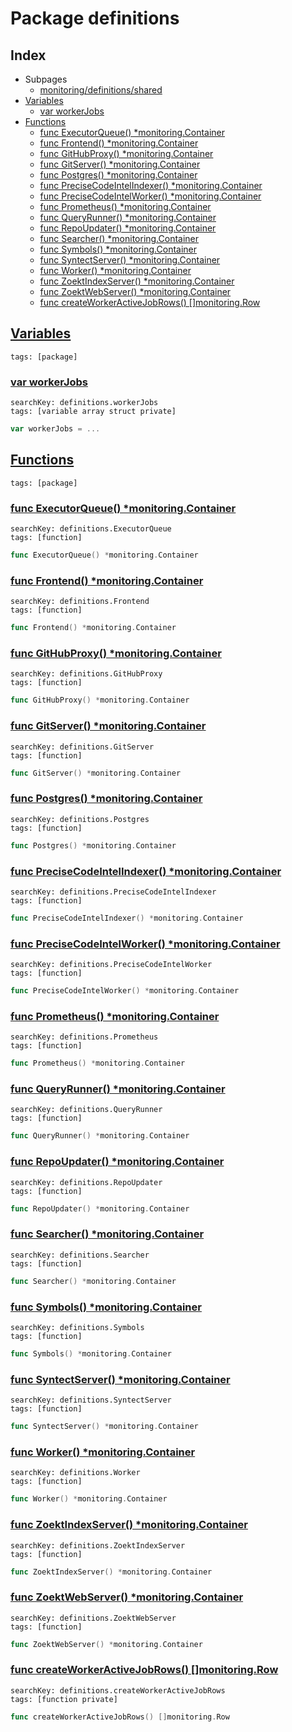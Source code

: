 # Package definitions

## Index

* Subpages
  * [monitoring/definitions/shared](definitions/shared.md)
* [Variables](#var)
    * [var workerJobs](#workerJobs)
* [Functions](#func)
    * [func ExecutorQueue() *monitoring.Container](#ExecutorQueue)
    * [func Frontend() *monitoring.Container](#Frontend)
    * [func GitHubProxy() *monitoring.Container](#GitHubProxy)
    * [func GitServer() *monitoring.Container](#GitServer)
    * [func Postgres() *monitoring.Container](#Postgres)
    * [func PreciseCodeIntelIndexer() *monitoring.Container](#PreciseCodeIntelIndexer)
    * [func PreciseCodeIntelWorker() *monitoring.Container](#PreciseCodeIntelWorker)
    * [func Prometheus() *monitoring.Container](#Prometheus)
    * [func QueryRunner() *monitoring.Container](#QueryRunner)
    * [func RepoUpdater() *monitoring.Container](#RepoUpdater)
    * [func Searcher() *monitoring.Container](#Searcher)
    * [func Symbols() *monitoring.Container](#Symbols)
    * [func SyntectServer() *monitoring.Container](#SyntectServer)
    * [func Worker() *monitoring.Container](#Worker)
    * [func ZoektIndexServer() *monitoring.Container](#ZoektIndexServer)
    * [func ZoektWebServer() *monitoring.Container](#ZoektWebServer)
    * [func createWorkerActiveJobRows() []monitoring.Row](#createWorkerActiveJobRows)


## <a id="var" href="#var">Variables</a>

```
tags: [package]
```

### <a id="workerJobs" href="#workerJobs">var workerJobs</a>

```
searchKey: definitions.workerJobs
tags: [variable array struct private]
```

```Go
var workerJobs = ...
```

## <a id="func" href="#func">Functions</a>

```
tags: [package]
```

### <a id="ExecutorQueue" href="#ExecutorQueue">func ExecutorQueue() *monitoring.Container</a>

```
searchKey: definitions.ExecutorQueue
tags: [function]
```

```Go
func ExecutorQueue() *monitoring.Container
```

### <a id="Frontend" href="#Frontend">func Frontend() *monitoring.Container</a>

```
searchKey: definitions.Frontend
tags: [function]
```

```Go
func Frontend() *monitoring.Container
```

### <a id="GitHubProxy" href="#GitHubProxy">func GitHubProxy() *monitoring.Container</a>

```
searchKey: definitions.GitHubProxy
tags: [function]
```

```Go
func GitHubProxy() *monitoring.Container
```

### <a id="GitServer" href="#GitServer">func GitServer() *monitoring.Container</a>

```
searchKey: definitions.GitServer
tags: [function]
```

```Go
func GitServer() *monitoring.Container
```

### <a id="Postgres" href="#Postgres">func Postgres() *monitoring.Container</a>

```
searchKey: definitions.Postgres
tags: [function]
```

```Go
func Postgres() *monitoring.Container
```

### <a id="PreciseCodeIntelIndexer" href="#PreciseCodeIntelIndexer">func PreciseCodeIntelIndexer() *monitoring.Container</a>

```
searchKey: definitions.PreciseCodeIntelIndexer
tags: [function]
```

```Go
func PreciseCodeIntelIndexer() *monitoring.Container
```

### <a id="PreciseCodeIntelWorker" href="#PreciseCodeIntelWorker">func PreciseCodeIntelWorker() *monitoring.Container</a>

```
searchKey: definitions.PreciseCodeIntelWorker
tags: [function]
```

```Go
func PreciseCodeIntelWorker() *monitoring.Container
```

### <a id="Prometheus" href="#Prometheus">func Prometheus() *monitoring.Container</a>

```
searchKey: definitions.Prometheus
tags: [function]
```

```Go
func Prometheus() *monitoring.Container
```

### <a id="QueryRunner" href="#QueryRunner">func QueryRunner() *monitoring.Container</a>

```
searchKey: definitions.QueryRunner
tags: [function]
```

```Go
func QueryRunner() *monitoring.Container
```

### <a id="RepoUpdater" href="#RepoUpdater">func RepoUpdater() *monitoring.Container</a>

```
searchKey: definitions.RepoUpdater
tags: [function]
```

```Go
func RepoUpdater() *monitoring.Container
```

### <a id="Searcher" href="#Searcher">func Searcher() *monitoring.Container</a>

```
searchKey: definitions.Searcher
tags: [function]
```

```Go
func Searcher() *monitoring.Container
```

### <a id="Symbols" href="#Symbols">func Symbols() *monitoring.Container</a>

```
searchKey: definitions.Symbols
tags: [function]
```

```Go
func Symbols() *monitoring.Container
```

### <a id="SyntectServer" href="#SyntectServer">func SyntectServer() *monitoring.Container</a>

```
searchKey: definitions.SyntectServer
tags: [function]
```

```Go
func SyntectServer() *monitoring.Container
```

### <a id="Worker" href="#Worker">func Worker() *monitoring.Container</a>

```
searchKey: definitions.Worker
tags: [function]
```

```Go
func Worker() *monitoring.Container
```

### <a id="ZoektIndexServer" href="#ZoektIndexServer">func ZoektIndexServer() *monitoring.Container</a>

```
searchKey: definitions.ZoektIndexServer
tags: [function]
```

```Go
func ZoektIndexServer() *monitoring.Container
```

### <a id="ZoektWebServer" href="#ZoektWebServer">func ZoektWebServer() *monitoring.Container</a>

```
searchKey: definitions.ZoektWebServer
tags: [function]
```

```Go
func ZoektWebServer() *monitoring.Container
```

### <a id="createWorkerActiveJobRows" href="#createWorkerActiveJobRows">func createWorkerActiveJobRows() []monitoring.Row</a>

```
searchKey: definitions.createWorkerActiveJobRows
tags: [function private]
```

```Go
func createWorkerActiveJobRows() []monitoring.Row
```

